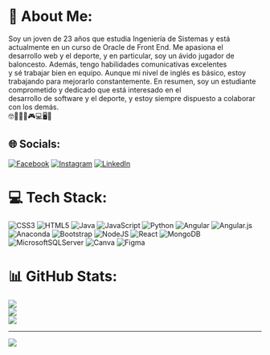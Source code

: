 # 💫 About Me:
Soy un joven de 23 años que estudia Ingeniería de Sistemas y está actualmente en un curso de Oracle de Front End. Me apasiona el <br>desarrollo web y el deporte, y en particular, soy un ávido jugador de baloncesto. Además, tengo habilidades comunicativas excelentes <br>y sé trabajar bien en equipo. Aunque mi nivel de inglés es básico, estoy trabajando para mejorarlo constantemente. En resumen, soy un estudiante comprometido y dedicado que está interesado en el <br>desarrollo de software y el deporte, y estoy siempre dispuesto a colaborar con los demás.<br>🤓🏀🏃‍♂🎮💻🖥💾


## 🌐 Socials:
[![Facebook](https://img.shields.io/badge/Facebook-%231877F2.svg?logo=Facebook&logoColor=white)](https://facebook.com/luisldra) [![Instagram](https://img.shields.io/badge/Instagram-%23E4405F.svg?logo=Instagram&logoColor=white)](https://instagram.com/luisda_1011) [![LinkedIn](https://img.shields.io/badge/LinkedIn-%230077B5.svg?logo=linkedin&logoColor=white)](https://linkedin.com/in/luisldra) 

# 💻 Tech Stack:
![CSS3](https://img.shields.io/badge/css3-%231572B6.svg?style=for-the-badge&logo=css3&logoColor=white) ![HTML5](https://img.shields.io/badge/html5-%23E34F26.svg?style=for-the-badge&logo=html5&logoColor=white) ![Java](https://img.shields.io/badge/java-%23ED8B00.svg?style=for-the-badge&logo=java&logoColor=white) ![JavaScript](https://img.shields.io/badge/javascript-%23323330.svg?style=for-the-badge&logo=javascript&logoColor=%23F7DF1E) ![Python](https://img.shields.io/badge/python-3670A0?style=for-the-badge&logo=python&logoColor=ffdd54) ![Angular](https://img.shields.io/badge/angular-%23DD0031.svg?style=for-the-badge&logo=angular&logoColor=white) ![Angular.js](https://img.shields.io/badge/angular.js-%23E23237.svg?style=for-the-badge&logo=angularjs&logoColor=white) ![Anaconda](https://img.shields.io/badge/Anaconda-%2344A833.svg?style=for-the-badge&logo=anaconda&logoColor=white) ![Bootstrap](https://img.shields.io/badge/bootstrap-%23563D7C.svg?style=for-the-badge&logo=bootstrap&logoColor=white) ![NodeJS](https://img.shields.io/badge/node.js-6DA55F?style=for-the-badge&logo=node.js&logoColor=white) ![React](https://img.shields.io/badge/react-%2320232a.svg?style=for-the-badge&logo=react&logoColor=%2361DAFB) ![MongoDB](https://img.shields.io/badge/MongoDB-%234ea94b.svg?style=for-the-badge&logo=mongodb&logoColor=white) ![MicrosoftSQLServer](https://img.shields.io/badge/Microsoft%20SQL%20Sever-CC2927?style=for-the-badge&logo=microsoft%20sql%20server&logoColor=white) ![Canva](https://img.shields.io/badge/Canva-%2300C4CC.svg?style=for-the-badge&logo=Canva&logoColor=white) 	![Figma](https://img.shields.io/badge/figma-%23F24E1E.svg?style=for-the-badge&logo=figma&logoColor=white)
# 📊 GitHub Stats:
![](https://github-readme-stats.vercel.app/api?username=luisldra&theme=dark&hide_border=false&include_all_commits=false&count_private=false)<br/>
![](https://github-readme-streak-stats.herokuapp.com/?user=luisldra&theme=dark&hide_border=false)<br/>
![](https://github-readme-stats.vercel.app/api/top-langs/?username=luisldra&theme=dark&hide_border=false&include_all_commits=false&count_private=false&layout=compact)

---
[![](https://visitcount.itsvg.in/api?id=luisldra&icon=0&color=0)](https://visitcount.itsvg.in)

<!-- Proudly created with GPRM ( https://gprm.itsvg.in ) -->

